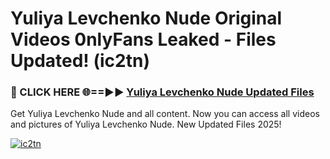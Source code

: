 # Yuliya Levchenko Nude Original Videos 0nlyFans Leaked - Files Updated! (ic2tn)

<h3>🔴 CLICK HERE 🌐==►► <a href="https://tinyurl.com/yrmya6cz" rel="nofollow">Yuliya Levchenko Nude Updated Files</a></h3>

Get Yuliya Levchenko Nude and all content. Now you can access all videos and pictures of Yuliya Levchenko Nude. New Updated Files 2025!

[![ic2tn](https://i.imgur.com/FMdXYCs.gif)](https://tinyurl.com/yrmya6cz)
